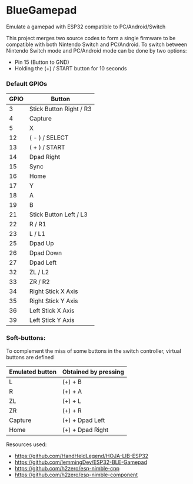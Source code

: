 # BlueGamepad
Emulate a gamepad with ESP32 compatible to PC/Android/Switch

This project merges two source codes to form a single firmware to be compatible with both Nintendo Switch and PC/Android. To switch between Nintendo Switch mode and PC/Android mode can be done by two options:

- Pin 15 (Button to GND)
- Holding the (+) / START button for 10 seconds

### Default GPIOs
| GPIO | Button |
| ----------------- | ----- |
| 3 | Stick Button Right / R3 |
| 4 | Capture |
| 5 | X |
| 12 | ( - ) / SELECT |
| 13 | ( + ) / START |
| 14 | Dpad Right |
| 15 | Sync | 
| 16 | Home | 
| 17 | Y |
| 18 | A |
| 19 | B |
| 21 | Stick Button Left / L3 |
| 22 | R / R1 |
| 23 | L / L1  |
| 25 | Dpad Up |
| 26 | Dpad Down |
| 27 | Dpad Left |
| 32 | ZL / L2 |
| 33 | ZR / R2 |
| 34 | Right Stick X Axis |
| 35 | Right Stick Y Axis |
| 36 | Left Stick X Axis |
| 39 | Left Stick Y Axis |

### Soft-buttons:
To complement the miss of some buttons in the switch controller, virtual buttons are defined

| Emulated button | Obtained by pressing |
| ----------------- | ----------------- |
| L | (+) + B |
| R | (+) + A |
| ZL | (+) + L |
| ZR | (+) + R | 
| Capture | (+) + Dpad Left |
| Home | (+) + Dpad Right |

Resources used:
- https://github.com/HandHeldLegend/HOJA-LIB-ESP32
- https://github.com/lemmingDev/ESP32-BLE-Gamepad
- https://github.com/h2zero/esp-nimble-cpp
- https://github.com/h2zero/esp-nimble-component